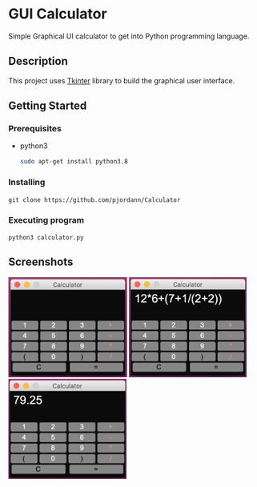 # GUI Calculator

Simple Graphical UI calculator to get into Python programming language.

## Description

This project uses [Tkinter](https://docs.python.org/es/3/library/tkinter.html) library to build the graphical user interface. 

## Getting Started

### Prerequisites

* python3
  ```sh
  sudo apt-get install python3.8
  ```

### Installing

```
git clone https://github.com/pjordann/Calculator
```

### Executing program
```
python3 calculator.py
```

## Screenshots
<p float="left">
  <img src="https://github.com/pjordann/Calculator/blob/main/images/1.png" height="200" />
  <img src="https://github.com/pjordann/Calculator/blob/main/images/2.png" height="200" />
  <img src="https://github.com/pjordann/Calculator/blob/main/images/3.png" height="200" />
</p>
